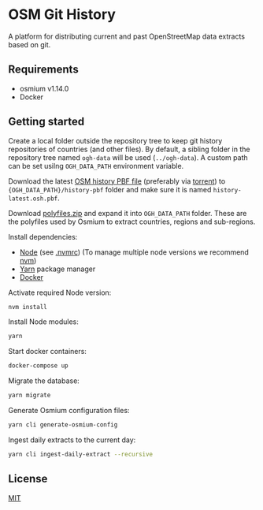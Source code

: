 # OSM Git History

A platform for distributing current and past OpenStreetMap data extracts based on git.

## Requirements

- osmium v1.14.0
- Docker

## Getting started

Create a local folder outside the repository tree to keep git history repositories of countries (and other files). By default, a sibling folder in the repository tree named `ogh-data` will be used (`../ogh-data`). A custom path can be set usilng `OGH_DATA_PATH` environment variable.

Download the latest [OSM history PBF file](https://planet.osm.org/pbf/full-history) (preferably via [torrent](https://planet.osm.org/pbf/full-history/history-latest.osm.pbf.torrent)) to `{OGH_DATA_PATH}/history-pbf` folder and make sure it is named `history-latest.osh.pbf`.

Download [polyfiles.zip](https://www.dropbox.com/s/nvutp2fcg75fcc6/polyfiles.zip?dl=0) and expand it into `OGH_DATA_PATH` folder. These are the polyfiles used by Osmium to extract countries, regions and sub-regions.

Install dependencies:

- [Node](http://nodejs.org/) (see [.nvmrc](./.nvmrc)) (To manage multiple node versions we recommend [nvm](https://github.com/creationix/nvm))
- [Yarn](https://yarnpkg.com/) package manager
- [Docker](https://www.docker.com/)

Activate required Node version:

```sh
nvm install
```

Install Node modules:

```sh
yarn
```

Start docker containers:

```sh
docker-compose up
```

Migrate the database:

```sh
yarn migrate
```

Generate Osmium configuration files:

```sh
yarn cli generate-osmium-config
```

Ingest daily extracts to the current day:

```sh
yarn cli ingest-daily-extract --recursive
```

## License

[MIT](LICENSE)
